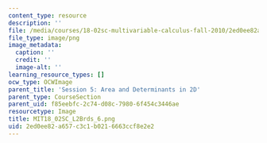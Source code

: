 ```yaml
---
content_type: resource
description: ''
file: /media/courses/18-02sc-multivariable-calculus-fall-2010/2ed0ee82a657c3c1b0216663ccf8e2e2_MIT18_02SC_L2Brds_6.png
file_type: image/png
image_metadata:
  caption: ''
  credit: ''
  image-alt: ''
learning_resource_types: []
ocw_type: OCWImage
parent_title: 'Session 5: Area and Determinants in 2D'
parent_type: CourseSection
parent_uid: f85eebfc-2c74-d08c-7980-6f454c3446ae
resourcetype: Image
title: MIT18_02SC_L2Brds_6.png
uid: 2ed0ee82-a657-c3c1-b021-6663ccf8e2e2
---
```

